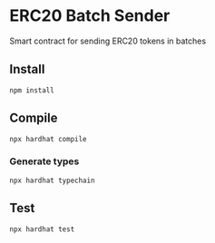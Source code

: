 # ERC20 Batch Sender

Smart contract for sending ERC20 tokens in batches

## Install

```
npm install
```

## Compile

```
npx hardhat compile
```

### Generate types

```
npx hardhat typechain
```

## Test

```
npx hardhat test
```
